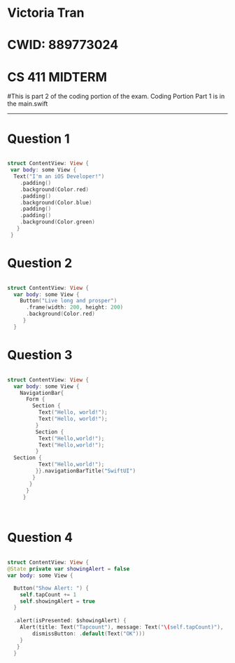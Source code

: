# Victoria Tran 
# CWID: 889773024
# CS 411 MIDTERM 
#This is part 2 of the coding portion of the exam. Coding Portion Part 1 is in the main.swift 

---------------------------------------------------


# Question 1
```swift

struct ContentView: View {
 var body: some View {
  Text("I'm an iOS Developer!")
    .padding()
    .background(Color.red)
    .padding()
    .background(Color.blue)
    .padding()
    .padding()
    .background(Color.green)
   }
 }

```
# Question 2
```swift

struct ContentView: View {
  var body: some View {
    Button("Live long and prosper")
      .frame(width: 200, height: 200)
      .background(Color.red)
     }
  }

```
# Question 3
```swift

struct ContentView: View {
  var body: some View {
    NavigationBar{
      Form {
        Section {
          Text("Hello, world!");
          Text("Hello, world!");
         }
         Section { 
          Text("Hello,world!");
          Text("Hello,world!");
         }
  Section { 
          Text("Hello,world!");
         }}.navigationBarTitle("SwiftUI")
        }
       }
      }
     }
  



```
# Question 4
```swift

struct ContentView: View {
@State private var showingAlert = false
var body: some View {

  Button("Show Alert: ") {
    self.tapCount += 1
    self.showingAlert = true
  }
  
  .alert(isPresented: $showingAlert) {
    Alert(title: Text("Tapcount"), message: Text("\(self.tapCount)"),
        dismissButton: .default(Text("OK")))
    }
   }
  }


```
